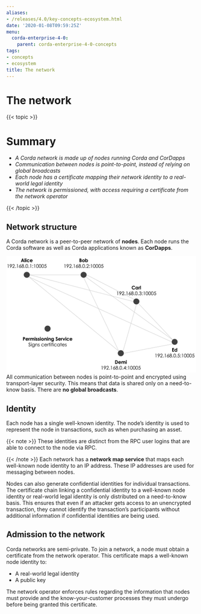 ```yaml
---
aliases:
- /releases/4.0/key-concepts-ecosystem.html
date: '2020-01-08T09:59:25Z'
menu:
  corda-enterprise-4-0:
    parent: corda-enterprise-4-0-concepts
tags:
- concepts
- ecosystem
title: The network
---
```



# The network


{{< topic >}}

# Summary


* *A Corda network is made up of nodes running Corda and CorDapps*
* *Communication between nodes is point-to-point, instead of relying on global broadcasts*
* *Each node has a certificate mapping their network identity to a real-world legal identity*
* *The network is permissioned, with access requiring a certificate from the network operator*


{{< /topic >}}

## Network structure

A Corda network is a peer-to-peer network of **nodes**. Each node runs the Corda software as well as Corda applications
known as **CorDapps**.

![network](resources/network.png "network")
All communication between nodes is point-to-point and encrypted using transport-layer security. This means that data is
shared only on a need-to-know basis. There are **no global broadcasts**.


## Identity

Each node has a single well-known identity. The node’s identity is used to represent the node in transactions, such as
when purchasing an asset.

{{< note >}}
These identities are distinct from the RPC user logins that are able to connect to the node via RPC.

{{< /note >}}
Each network has a **network map service** that maps each well-known node identity to an IP address. These IP
addresses are used for messaging between nodes.

Nodes can also generate confidential identities for individual transactions. The certificate chain linking a
confidential identity to a well-known node identity or real-world legal identity is only distributed on a need-to-know
basis. This ensures that even if an attacker gets access to an unencrypted transaction, they cannot identify the
transaction’s participants without additional information if confidential identities are being used.


## Admission to the network

Corda networks are semi-private. To join a network, a node must obtain a certificate from the network operator. This
certificate maps a well-known node identity to:


* A real-world legal identity
* A public key

The network operator enforces rules regarding the information that nodes must provide and the know-your-customer
processes they must undergo before being granted this certificate.

